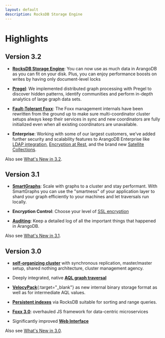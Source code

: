 ```yaml
---
layout: default
description: RocksDB Storage Engine
---
```

Highlights
==========

Version 3.2
-----------

- [**RocksDB Storage Engine**](architecture-storageengines.html): You can now use
  as much data in ArangoDB as you can fit on your disk. Plus, you can enjoy
  performance boosts on writes by having only document-level locks

- [**Pregel**](graphs-pregel.html):
  We implemented distributed graph processing with Pregel to discover hidden
  patterns, identify communities and perform in-depth analytics of large graph
  data sets.

- [**Fault-Tolerant Foxx**](../http/foxx.html): The Foxx management
  internals have been rewritten from the ground up to make sure
  multi-coordinator cluster setups always keep their services in sync and
  new coordinators are fully initialized even when all existing coordinators
  are unavailable.

- **Enterprise**: Working with some of our largest customers, we’ve added
  further security and scalability features to ArangoDB Enterprise like
  [LDAP integration](administration-configuration-ldap.html),
  [Encryption at Rest](administration-encryption.html), and the brand new
  [Satellite Collections](administration-replication-synchronous-satellites.html).

Also see [What's New in 3.2](releasenotes-newfeatures32.html).

Version 3.1
-----------

- [**SmartGraphs**](graphs-smartgraphs.html): Scale with graphs to a
  cluster and stay performant. With SmartGraphs you can use the "smartness"
  of your application layer to shard your graph efficiently to your machines
  and let traversals run locally.

- **Encryption Control**: Choose your level of [SSL encryption](administration-configuration-ssl.html)

- [**Auditing**](administration-auditing.html): Keep a detailed log
  of all the important things that happened in ArangoDB.

Also see [What's New in 3.1](releasenotes-newfeatures31.html).

Version 3.0
-----------

- [**self-organizing cluster**](scalability-architecture.html) with
  synchronous replication, master/master setup, shared nothing
  architecture, cluster management agency.

- Deeply integrated, native [**AQL graph traversal**](../aql/graphs.html)

- [**VelocyPack**](https://github.com/arangodb/velocypack){:target="_blank"} as new internal
  binary storage format as well as for intermediate AQL values.

- [**Persistent indexes**](indexing-persistent.html) via RocksDB suitable
  for sorting and range queries.

- [**Foxx 3.0**](foxx.html): overhauled JS framework for data-centric
  microservices

- Significantly improved [**Web Interface**](administration-webinterface.html)
  
Also see [What's New in 3.0](releasenotes-newfeatures30.html).
